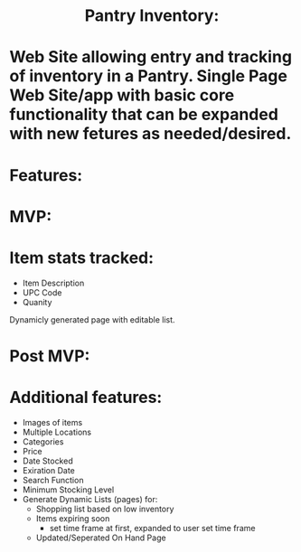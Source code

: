 <h1 align="center">Pantry Inventory:<h1>

Web Site allowing entry and tracking of inventory in a Pantry. Single Page Web Site/app with basic core functionality that can be expanded with new fetures as needed/desired.

# Features:

# MVP:
# Item stats tracked:
- Item Description
- UPC Code
- Quanity

Dynamicly generated page with editable list.

# Post MVP:
# Additional features:
- Images of items
- Multiple Locations
- Categories
- Price
- Date Stocked
- Exiration Date
- Search Function
- Minimum Stocking Level
- Generate Dynamic Lists (pages) for:
    - Shopping list based on low inventory
    - Items expiring soon 
        - set time frame at first, expanded to user set time frame
    - Updated/Seperated On Hand Page

